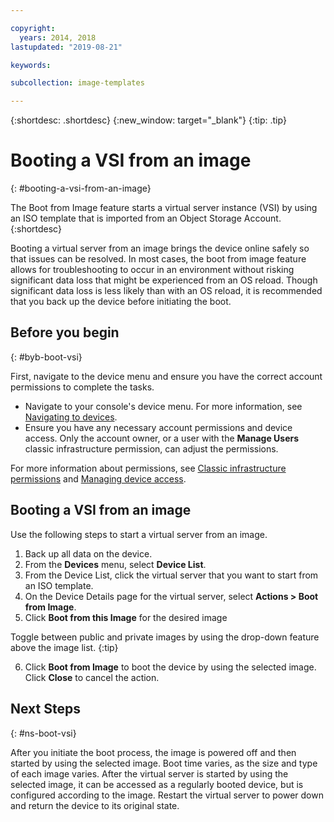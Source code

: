 ```yaml
---

copyright:
  years: 2014, 2018
lastupdated: "2019-08-21"

keywords:

subcollection: image-templates

---
```


{:shortdesc: .shortdesc}
{:new_window: target="_blank"}
{:tip: .tip}

# Booting a VSI from an image
{: #booting-a-vsi-from-an-image}

The Boot from Image feature starts a virtual server instance (VSI) by using an ISO template that is
imported from an Object Storage Account.
{:shortdesc}

Booting a virtual server from an image brings the device online safely so that issues can be resolved. In most cases, the boot from image feature allows for troubleshooting to occur in an environment without risking significant data loss that might be experienced from an OS reload. Though significant data loss is less likely than with an OS reload, it is recommended that you back up the device before initiating the boot.

## Before you begin
{: #byb-boot-vsi}

First, navigate to the device menu and ensure you have the correct account permissions to complete the tasks.

* Navigate to your console's device menu. For more information, see [Navigating to devices](/docs/image-templates?topic=virtual-servers-navigating-devices).
* Ensure you have any necessary account permissions and device access. Only the account owner, or a user with the **Manage Users** classic infrastructure permission, can adjust the permissions.

For more information about permissions, see [Classic infrastructure permissions](/docs/iam?topic=iam-infrapermission#infrapermission) and [Managing device access](/docs/vsi?topic=virtual-servers-managing-device-access).

## Booting a VSI from an image

Use the following steps to start a virtual server from an image.

1. Back up all data on the device.
2. From the **Devices** menu, select **Device List**.
3. From the Device List, click the virtual server that you want to start from an ISO template.
4. On the Device Details page for the virtual server, select **Actions > Boot from Image**.
5. Click **Boot from this Image** for the desired image

  Toggle between public and private images by using the drop-down feature above the image list.
  {:tip}

6. Click **Boot from Image** to boot the device by using the selected image. Click **Close** to cancel the action.

## Next Steps
{: #ns-boot-vsi}

After you initiate the boot process, the image is powered off and then started by using the selected image. Boot time varies, as the size and type of
each image varies. After the virtual server is started by using the selected image, it can be accessed as a regularly booted device, but is configured according to the image. Restart the virtual server to power down and return the device to its original state.
